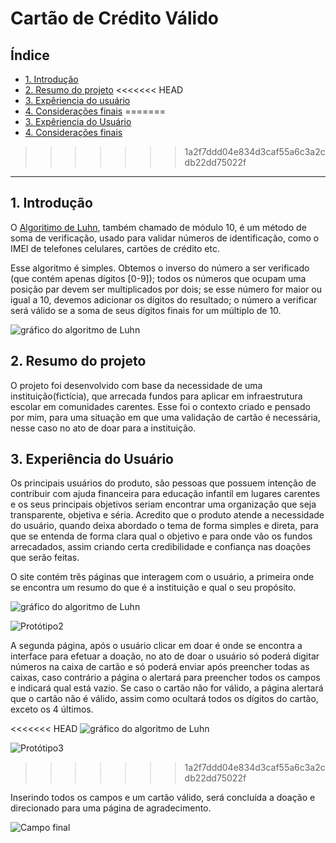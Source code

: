 # Cartão de Crédito Válido

## Índice

- [1. Introdução](#1-Introdução)
- [2. Resumo do projeto](#2-resumo-do-projeto)
<<<<<<< HEAD
- [3. Expêriencia do usuário](#3-Experiência-do-Usuário)
- [4. Considerações finais](#4-consideracoes-finais)
=======
- [3. Expêriencia do Usuário](#3-Experiência-do-Usuário)
- [4. Considerações finais](#4-Consideracoes-finais)
>>>>>>> 1a2f7ddd04e834d3caf55a6c3a2cdb22dd75022f


---

## 1. Introdução

O [Algoritimo de Luhn](https://en.wikipedia.org/wiki/Luhn_algorithm), também
chamado de módulo 10, é um método de soma de verificação, usado para validar
números de identificação, como o IMEI de telefones celulares, cartões de crédito
etc.

Esse algoritmo é simples. Obtemos o inverso do número a ser verificado (que
contém apenas dígitos [0-9]); todos os números que ocupam uma posição par devem
ser multiplicados por dois; se esse número for maior ou igual a 10, devemos
adicionar os dígitos do resultado; o número a verificar será válido se a soma de
seus dígitos finais for um múltiplo de 10.

![gráfico do algoritmo de
Luhn](https://www.101computing.net/wp/wp-content/uploads/Luhn-Algorithm.png)

## 2. Resumo do projeto

O projeto foi desenvolvido com base da necessidade de uma instituição(fictícia), que arrecada fundos para aplicar em infraestrutura escolar em comunidades carentes. Esse foi o contexto criado e pensado por mim, para uma situação em que uma validação de cartão é necessária, nesse caso no ato de doar para a instituição. 

## 3. Experiência do Usuário
Os principais usuários do produto, são pessoas que possuem intenção de contribuir com ajuda financeira para educação infantil em lugares carentes e os seus principais objetivos seriam encontrar uma organização que seja transparente, objetiva e séria. 
Acredito que o produto atende a necessidade do usuário, quando deixa abordado o tema de forma simples e direta, para que se entenda de forma clara qual o objetivo e para onde vão os fundos arrecadados, assim criando certa credibilidade e confiança nas doações que serão feitas. 

O site contém três páginas que interagem com o usuário, a primeira onde se encontra um resumo do que é a instituição e qual o seu propósito. 


![gráfico do algoritmo de
Luhn](https://image.prntscr.com/image/zBP950n2RAukBiMcsrP3Lw.png)

![Protótipo2](https://image.prntscr.com/image/zBP950n2RAukBiMcsrP3Lw.png)

A segunda página, após o usuário clicar em doar é onde se encontra a interface para efetuar a doação, no ato de doar o usuário só poderá digitar números na caixa de cartão e só poderá enviar após preencher todas as caixas, caso contrário a página o alertará para preencher todos os campos e indicará qual está vazio.
Se caso o cartão não for válido, a página alertará que o cartão não é válido, assim como ocultará todos os dígitos do cartão, exceto os 4 últimos. 

<<<<<<< HEAD
![gráfico do algoritmo de
Luhn](https://image.prntscr.com/image/TVw3nPPeQ_GUxjDf5cDFyg.png)

![Protótipo3](https://image.prntscr.com/image/TVw3nPPeQ_GUxjDf5cDFyg.png)
>>>>>>> 1a2f7ddd04e834d3caf55a6c3a2cdb22dd75022f


Inserindo todos os campos e um cartão válido, será concluída a doação e direcionado para uma página de agradecimento. 

![Campo final](https://image.prntscr.com/image/Xpq3lxPpTFaagmNqTxJPEQ.png)

